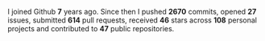 
I joined Github **7** years ago. Since then I pushed **2670** commits, opened **27** issues, submitted **614** pull requests, received **46** stars across **108** personal projects and contributed to **47** public repositories.

